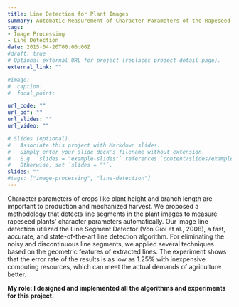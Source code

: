 ```yaml
---
title: Line Detection for Plant Images
summary: Automatic Measurement of Character Parameters of the Rapeseed Plant via Image Line Detection
tags:
- Image Processing
- Line Detection
date: 2015-04-20T00:00:00Z
#draft: true
# Optional external URL for project (replaces project detail page).
external_link: ""

#image:
#  caption:
#  focal_point:

url_code: ""
url_pdf: ""
url_slides: ""
url_video: ""

# Slides (optional).
#   Associate this project with Markdown slides.
#   Simply enter your slide deck's filename without extension.
#   E.g. `slides = "example-slides"` references `content/slides/example-slides.md`.
#   Otherwise, set `slides = ""`.
slides: ""
#tags: ["image-processing", "line-detection"]
---
```

Character parameters of crops like plant height and branch length are important to production and mechanized harvest. We proposed a methodology that detects line segments in the plant images to measure rapeseed plants' character parameters automatically. Our image line detection utilized the Line Segment Detector (Von Gioi et al., 2008), a fast, accurate, and state-of-the-art line detection algorithm. For eliminating the noisy and discontinuous line segments, we applied several techniques based on the geometric features of extracted lines. The experiment shows that the error rate of the results is as low as 1.25% with inexpensive computing resources, which can meet the actual demands of agriculture better.

<b>My role: I designed and implemented all the algorithms and experiments for this project.</b>
